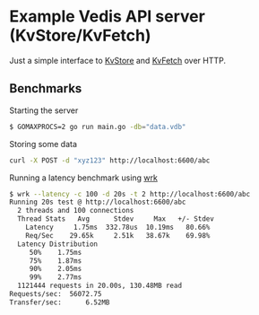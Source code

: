 # Example Vedis API server (KvStore/KvFetch)

Just a simple interface to [KvStore](http://vedis.symisc.net/c_api/vedis_kv_store.html)
and [KvFetch](http://vedis.symisc.net/c_api/vedis_kv_fetch.html) over HTTP.

## Benchmarks

Starting the server

``` bash
$ GOMAXPROCS=2 go run main.go -db="data.vdb"
```

Storing some data

``` bash
curl -X POST -d "xyz123" http://localhost:6600/abc
```

Running a latency benchmark using [wrk](https://github.com/wg/wrk)

``` bash
$ wrk --latency -c 100 -d 20s -t 2 http://localhost:6600/abc
Running 20s test @ http://localhost:6600/abc
  2 threads and 100 connections
  Thread Stats   Avg      Stdev     Max   +/- Stdev
    Latency     1.75ms  332.78us  10.19ms   80.66%
    Req/Sec    29.65k     2.51k   38.67k    69.98%
  Latency Distribution
     50%    1.75ms
     75%    1.87ms
     90%    2.05ms
     99%    2.77ms
  1121444 requests in 20.00s, 130.48MB read
Requests/sec:  56072.75
Transfer/sec:      6.52MB
```
